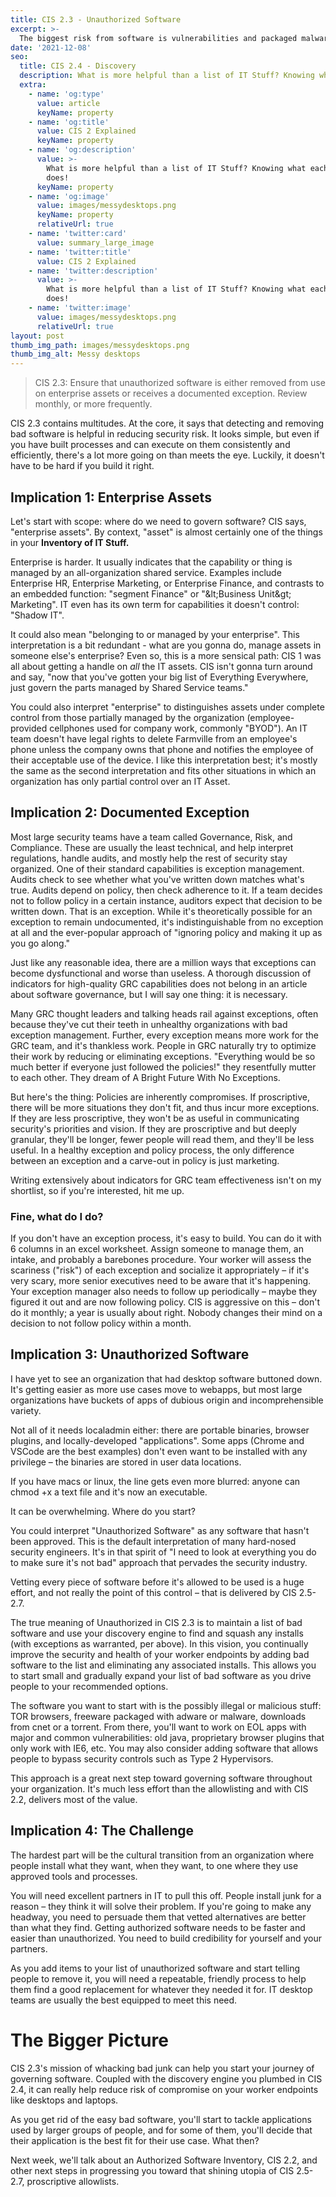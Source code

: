 ```yaml
---
title: CIS 2.3 - Unauthorized Software
excerpt: >-
  The biggest risk from software is vulnerabilities and packaged malware. CIS 2.3 tells you to get rid of the worst stuff.  
date: '2021-12-08'
seo:
  title: CIS 2.4 - Discovery
  description: What is more helpful than a list of IT Stuff? Knowing what each thing does!
  extra:
    - name: 'og:type'
      value: article
      keyName: property
    - name: 'og:title'
      value: CIS 2 Explained
      keyName: property
    - name: 'og:description'
      value: >-
        What is more helpful than a list of IT Stuff? Knowing what each thing
        does!
      keyName: property
    - name: 'og:image'
      value: images/messydesktops.png
      keyName: property
      relativeUrl: true
    - name: 'twitter:card'
      value: summary_large_image
    - name: 'twitter:title'
      value: CIS 2 Explained
    - name: 'twitter:description'
      value: >-
        What is more helpful than a list of IT Stuff? Knowing what each thing
        does!
    - name: 'twitter:image'
      value: images/messydesktops.png
      relativeUrl: true
layout: post
thumb_img_path: images/messydesktops.png
thumb_img_alt: Messy desktops
---
```

> CIS 2.3: Ensure that unauthorized software is either removed from use on enterprise assets or receives a documented exception. Review monthly, or more frequently.

CIS 2.3 contains multitudes. At the core, it says that detecting and removing bad software is helpful in reducing security risk. It looks simple, but even if you have built processes and can execute on them consistently and efficiently, there&#39;s a lot more going on than meets the eye. Luckily, it doesn&#39;t have to be hard if you build it right.

## Implication 1: Enterprise Assets

Let&#39;s start with scope: where do we need to govern software? CIS says, &quot;enterprise assets&quot;. By context, &quot;asset&quot; is almost certainly one of the things in your **Inventory of IT Stuff.**

Enterprise is harder. It usually indicates that the capability or thing is managed by an all-organization shared service. Examples include Enterprise HR, Enterprise Marketing, or Enterprise Finance, and contrasts to an embedded function: &quot;segment Finance&quot; or &quot;\&lt;Business Unit\&gt; Marketing&quot;. IT even has its own term for capabilities it doesn&#39;t control: &quot;Shadow IT&quot;.

It could also mean &quot;belonging to or managed by your enterprise&quot;. This interpretation is a bit redundant - what are you gonna do, manage assets in someone else&#39;s enterprise? Even so, this is a more sensical path: CIS 1 was all about getting a handle on _all_ the IT assets. CIS isn&#39;t gonna turn around and say, &quot;now that you&#39;ve gotten your big list of Everything Everywhere, just govern the parts managed by Shared Service teams.&quot;

You could also interpret &quot;enterprise&quot; to distinguishes assets under complete control from those partially managed by the organization (employee-provided cellphones used for company work, commonly &quot;BYOD&quot;). An IT team doesn&#39;t have legal rights to delete Farmville from an employee&#39;s phone unless the company owns that phone and notifies the employee of their acceptable use of the device. I like this interpretation best; it&#39;s mostly the same as the second interpretation and fits other situations in which an organization has only partial control over an IT Asset.

## Implication 2: Documented Exception

Most large security teams have a team called Governance, Risk, and Compliance. These are usually the least technical, and help interpret regulations, handle audits, and mostly help the rest of security stay organized. One of their standard capabilities is exception management. Audits check to see whether what you&#39;ve written down matches what&#39;s true. Audits depend on policy, then check adherence to it. If a team decides not to follow policy in a certain instance, auditors expect that decision to be written down. That is an exception. While it&#39;s theoretically possible for an exception to remain undocumented, it&#39;s indistinguishable from no exception at all and the ever-popular approach of &quot;ignoring policy and making it up as you go along.&quot;

Just like any reasonable idea, there are a million ways that exceptions can become dysfunctional and worse than useless. A thorough discussion of indicators for high-quality GRC capabilities does not belong in an article about software governance, but I will say one thing: it is necessary.

Many GRC thought leaders and talking heads rail against exceptions, often because they&#39;ve cut their teeth in unhealthy organizations with bad exception management. Further, every exception means more work for the GRC team, and it&#39;s thankless work. People in GRC naturally try to optimize their work by reducing or eliminating exceptions. &quot;Everything would be so much better if everyone just followed the policies!&quot; they resentfully mutter to each other. They dream of A Bright Future With No Exceptions.

But here&#39;s the thing: Policies are inherently compromises. If proscriptive, there will be more situations they don&#39;t fit, and thus incur more exceptions. If they are less proscriptive, they won&#39;t be as useful in communicating security&#39;s priorities and vision. If they are proscriptive and but deeply granular, they&#39;ll be longer, fewer people will read them, and they&#39;ll be less useful. In a healthy exception and policy process, the only difference between an exception and a carve-out in policy is just marketing.

Writing extensively about indicators for GRC team effectiveness isn&#39;t on my shortlist, so if you&#39;re interested, hit me up.

### Fine, what do I do?

If you don&#39;t have an exception process, it&#39;s easy to build. You can do it with 6 columns in an excel worksheet. Assign someone to manage them, an intake, and probably a barebones procedure. Your worker will assess the scariness (&quot;risk&quot;) of each exception and socialize it appropriately – if it&#39;s very scary, more senior executives need to be aware that it&#39;s happening. Your exception manager also needs to follow up periodically – maybe they figured it out and are now following policy. CIS is aggressive on this – don&#39;t do it monthly; a year is usually about right. Nobody changes their mind on a decision to not follow policy within a month.

## Implication 3: Unauthorized Software

I have yet to see an organization that had desktop software buttoned down. It&#39;s getting easier as more use cases move to webapps, but most large organizations have buckets of apps of dubious origin and incomprehensible variety.

Not all of it needs localadmin either: there are portable binaries, browser plugins, and locally-developed &quot;applications&quot;. Some apps (Chrome and VSCode are the best examples) don&#39;t even want to be installed with any privilege – the binaries are stored in user data locations.

If you have macs or linux, the line gets even more blurred: anyone can chmod +x a text file and it&#39;s now an executable.

It can be overwhelming. Where do you start?

You could interpret &quot;Unauthorized Software&quot; as any software that hasn&#39;t been approved. This is the default interpretation of many hard-nosed security engineers. It&#39;s in that spirit of &quot;I need to look at everything you do to make sure it&#39;s not bad&quot; approach that pervades the security industry.

Vetting every piece of software before it&#39;s allowed to be used is a huge effort, and not really the point of this control – that is delivered by CIS 2.5-2.7.

The true meaning of Unauthorized in CIS 2.3 is to maintain a list of bad software and use your discovery engine to find and squash any installs (with exceptions as warranted, per above). In this vision, you continually improve the security and health of your worker endpoints by adding bad software to the list and eliminating any associated installs. This allows you to start small and gradually expand your list of bad software as you drive people to your recommended options.

The software you want to start with is the possibly illegal or malicious stuff: TOR browsers, freeware packaged with adware or malware, downloads from cnet or a torrent. From there, you'll want to work on EOL apps with major and common vulnerabilities: old java, proprietary browser plugins that only work with IE6, etc. You may also consider adding software that allows people to bypass security controls such as Type 2 Hypervisors. 

This approach is a great next step toward governing software throughout your organization. It&#39;s much less effort than the allowlisting and with CIS 2.2, delivers most of the value.

## Implication 4: The Challenge

The hardest part will be the cultural transition from an organization where people install what they want, when they want, to one where they use approved tools and processes.

You will need excellent partners in IT to pull this off. People install junk for a reason – they think it will solve their problem. If you&#39;re going to make any headway, you need to persuade them that vetted alternatives are better than what they find. Getting authorized software needs to be faster and easier than unauthorized. You need to build credibility for yourself and your partners.

As you add items to your list of unauthorized software and start telling people to remove it, you will need a repeatable, friendly process to help them find a good replacement for whatever they needed it for. IT desktop teams are usually the best equipped to meet this need.

# The Bigger Picture

CIS 2.3&#39;s mission of whacking bad junk can help you start your journey of governing software. Coupled with the discovery engine you plumbed in CIS 2.4, it can really help reduce risk of compromise on your worker endpoints like desktops and laptops.

As you get rid of the easy bad software, you&#39;ll start to tackle applications used by larger groups of people, and for some of them, you&#39;ll decide that their application is the best fit for their use case. What then?

Next week, we&#39;ll talk about an Authorized Software Inventory, CIS 2.2, and other next steps in progressing you toward that shining utopia of CIS 2.5-2.7, proscriptive allowlists.